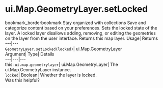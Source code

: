  
#  ui.Map.GeometryLayer.setLocked
bookmark_borderbookmark Stay organized with collections  Save and categorize content based on your preferences.
Sets the locked state of the layer. A locked layer disallows adding, removing, or editing the geometries on the layer from the user interface. 
Returns this map layer.
Usage| Returns  
---|---  
`GeometryLayer.setLocked(locked)`| ui.Map.GeometryLayer  
Argument| Type| Details  
---|---|---  
this: `ui.map.geometrylayer`| ui.Map.GeometryLayer| The ui.Map.GeometryLayer instance.  
`locked`| Boolean| Whether the layer is locked.  
Was this helpful?
